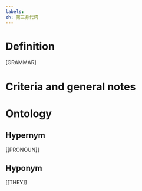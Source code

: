 ```yaml
---
labels: 
zh: 第三身代詞
---
```


# Definition
[GRAMMAR]
# Criteria and general notes
# Ontology

## Hypernym
[[PRONOUN]]
## Hyponym
[[THEY]]